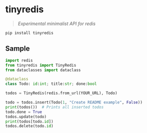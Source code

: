 # tinyredis

> *Experimental minimalist API for redis*

    pip install tinyredis

## Sample

```python
import redis
from tinyredis import TinyRedis
from dataclasses import dataclass

@dataclass
class Todo: id:int; title:str; done:bool

todos = TinyRedis(redis.from_url(YOUR_URL), Todo)

todo = todos.insert(Todo(1, "Create README example", False))
print(todos())  # Prints all inserted todos
todo.done = True
todos.update(todo)
print(todos[todo.id])
todos.delete(todo.id)
```
